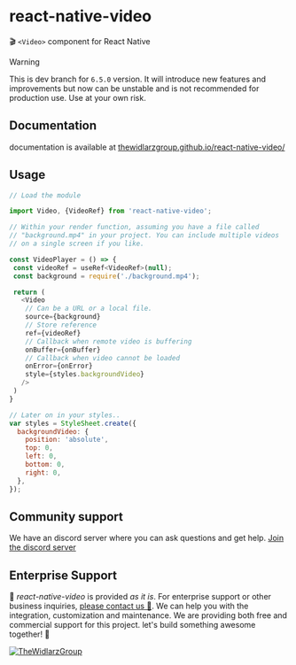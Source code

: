 # react-native-video
🎬 `<Video>` component for React Native

> [!WARNING]
> This is dev branch for `6.5.0` version. It will introduce new features and improvements but now can be unstable and is not recommended for production use. Use at your own risk.

## Documentation
documentation is available at [thewidlarzgroup.github.io/react-native-video/](https://thewidlarzgroup.github.io/react-native-video/)

## Usage

```javascript
// Load the module

import Video, {VideoRef} from 'react-native-video';

// Within your render function, assuming you have a file called
// "background.mp4" in your project. You can include multiple videos
// on a single screen if you like.

const VideoPlayer = () => {
 const videoRef = useRef<VideoRef>(null);
 const background = require('./background.mp4');

 return (
   <Video 
    // Can be a URL or a local file.
    source={background}
    // Store reference  
    ref={videoRef}
    // Callback when remote video is buffering                                      
    onBuffer={onBuffer}
    // Callback when video cannot be loaded              
    onError={onError}               
    style={styles.backgroundVideo}
   />
 )
}

// Later on in your styles..
var styles = StyleSheet.create({
  backgroundVideo: {
    position: 'absolute',
    top: 0,
    left: 0,
    bottom: 0,
    right: 0,
  },
});
```

## Community support
We have an discord server where you can ask questions and get help. [Join the discord server](https://discord.gg/WXuM4Tgb9X)

## Enterprise Support
<p>
  📱 <i>react-native-video</i> is provided <i>as it is</i>. For enterprise support or other business inquiries, <a href="https://www.thewidlarzgroup.com/">please contact us 🤝</a>. We can help you with the integration, customization and maintenance. We are providing both free and commercial support for this project. let's build something awesome together! 🚀
</p>
<a href="https://www.thewidlarzgroup.com/">
  <picture>
    <source media="(prefers-color-scheme: dark)" srcset="./docs/assets/baners/twg-dark.png" />
    <source media="(prefers-color-scheme: light)" srcset="./docs/assets/baners/twg-light.png" />
    <img alt="TheWidlarzGroup" src="./docs/assets/baners/twg-light.png" />
  </picture>
</a>
